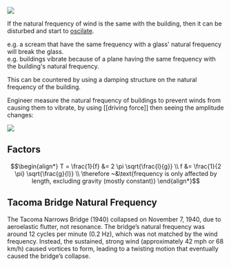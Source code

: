 **![](https://lh7-rt.googleusercontent.com/slidesz/AGV_vUe3I9821WJwWFEryoFTUISnKK-ISfDg3QL6uKtGmvTvaZT2G5cKSbDaAgI00AnI-H-Vlek0TZ62ofE8q6o3UrcDi-dWZfur_KPQ1JwyP9C0sqD5SD0BfN1Srq7W0YjRZOUnDlm21ArgvVowdya45i13gDZf2CgF=nw?key=ttWq61qJStEAxyumToERBA)**


If the natural frequency of wind is the same with the building, then it can be disturbed and start to [oscilate](oscilation).

e.g. a scream that have the same frequency with a glass' natural frequency will break the glass.<br>
e.g. buildings vibrate because of a plane having the same frequency with the building's natural frequency.

This can be countered by using a damping structure on the natural frequency of the building.

Engineer measure the natural frequency of buildings to prevent winds from causing them to vibrate, by using [[driving force]] then seeing the amplitude changes:

**![](https://lh7-rt.googleusercontent.com/slidesz/AGV_vUd223_BzA9_HweoXToBIik0IUcvCDJhFWo04HCE55gk7nihc0YZNgefp0h66quhpH6ZveE89_Sz_T-9Oh06ihciIYK6tfPEEgeljn42L9PI8mnrIAhInMa-So5z5xfNe7Di1jmVEpv55gAyakSR-22ItysvZAVO=nw?key=ttWq61qJStEAxyumToERBA)**

## Factors

$$\begin{align*}
T = \frac{1}{f} &= 2 \pi \sqrt{\frac{l}{g}} \\
f &= \frac{1}{2 \pi} \sqrt{\frac{g}{l}} \\
\therefore ~&\text{frequency is only affected by length, excluding gravity (mostly constant)}
\end{align*}$$

## Tacoma Bridge Natural Frequency

The Tacoma Narrows Bridge (1940) collapsed on November 7, 1940, due to aeroelastic flutter, not resonance. The bridge’s natural frequency was around 12 cycles per minute (0.2 Hz), which was not matched by the wind frequency. Instead, the sustained, strong wind (approximately 42 mph or 68 km/h) caused vortices to form, leading to a twisting motion that eventually caused the bridge’s collapse.

